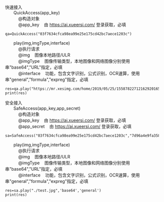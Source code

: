 
快速接入</br>
&nbsp;&nbsp;&nbsp;&nbsp;&nbsp;&nbsp; QuickAccess(app_key)</br>
&nbsp;&nbsp;&nbsp;&nbsp;&nbsp;&nbsp; &nbsp; &nbsp; @构造对象</br>
&nbsp;&nbsp;&nbsp;&nbsp;&nbsp;&nbsp; &nbsp; &nbsp; @app_key &nbsp;&nbsp;  由 https://ai.xueersi.com/ 登录获取，必填</br>
```
qa=QuickAccess("03f7634cfca98ea99e25e175cd42bc7aece1203c")
```


&nbsp;&nbsp;&nbsp;&nbsp;&nbsp;&nbsp;  play(img,imgType,interface)</br>
&nbsp;&nbsp;&nbsp;&nbsp;&nbsp;&nbsp; &nbsp; &nbsp; @执行请求</br>
&nbsp;&nbsp;&nbsp;&nbsp;&nbsp;&nbsp; &nbsp; &nbsp; @img &nbsp;&nbsp; 图像本地路径/ULR</br>
&nbsp;&nbsp;&nbsp;&nbsp;&nbsp;&nbsp; &nbsp; &nbsp; @imgType &nbsp;&nbsp; 图像传输类型，本地图像和网络图像分别使用串"base64","URL"指定，必填</br>
&nbsp;&nbsp;&nbsp;&nbsp;&nbsp;&nbsp; &nbsp; &nbsp; @interface &nbsp;&nbsp; 功能，包含文字识别，公式识别，OCR速算，使用串"general","formula","expreg"指定，必填</br>
```
res=qa.play("https://mr.xesimg.com/home/2019/05/25/1558782271216292016511.jpg",'URL','general')
print(res)
```
安全接入</br>
&nbsp;&nbsp;&nbsp;&nbsp;&nbsp;&nbsp; SafeAccess(app_key,app_secret)</br> 
&nbsp;&nbsp;&nbsp;&nbsp;&nbsp;&nbsp; &nbsp; &nbsp; @构造对象</br>
&nbsp;&nbsp;&nbsp;&nbsp;&nbsp;&nbsp; &nbsp; &nbsp; @app_key &nbsp;&nbsp; 由 https://ai.xueersi.com/ 登录获取，必填</br>
&nbsp;&nbsp;&nbsp;&nbsp;&nbsp;&nbsp; &nbsp; &nbsp; @app_secret &nbsp;&nbsp; 由 https://ai.xueersi.com/ 登录获取，必填</br>
```
sa=SafeAccess("03f7634cfca98ea99e25e175cd42bc7aece1203c","7d96a4e9fa3587d803a295f05f34c2ccbd5763d6af0d7e025d03e4220e7facbe")
```


&nbsp;&nbsp;&nbsp;&nbsp;&nbsp;&nbsp;  play(img,imgType,interface)</br>
&nbsp;&nbsp;&nbsp;&nbsp;&nbsp;&nbsp; &nbsp; &nbsp; @执行请求</br>
&nbsp;&nbsp;&nbsp;&nbsp;&nbsp;&nbsp; &nbsp; &nbsp; @img &nbsp;&nbsp; 图像本地路径/ULR</br>
&nbsp;&nbsp;&nbsp;&nbsp;&nbsp;&nbsp; &nbsp; &nbsp; @imgType &nbsp;&nbsp; 图像传输类型，本地图像和网络图像分别使用串"base64","URL"指定，必填</br>
&nbsp;&nbsp;&nbsp;&nbsp;&nbsp;&nbsp; &nbsp; &nbsp; @interface &nbsp;&nbsp; 功能，包含文字识别，公式识别，OCR速算，使用串"general","formula","expreg"指定，必填</br>
```
res=sa.play("./test.jpg",'base64','general')
print(res)
```
